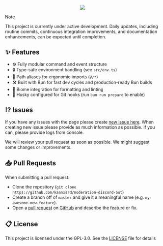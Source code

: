 <p align='center'>
    <img src="https://capsule-render.vercel.app/api?type=waving&color=auto&height=300&section=header&text=Vaneta%20Bot&fontSize=90&animation=fadeIn&fontAlignY=38&desc=A%20blazing-fast,%20multipurpose%20Discord%20bot%20built%20with%20TypeScript,%20Bun%20and%20Drizzle.&descAlignY=55&descAlign=50"/>
</p>

> [!NOTE]
> This project is currently under active development. Daily updates, including routine commits, continuous integration improvements, and documentation enhancements, can be expected until completion.

## ✨ Features

- ⚙️ Fully modular command and event structure
- 🔒 Type-safe environment handling (see `src/env.ts`)
- 🧩 Path aliases for ergonomic imports (`@/*`)
- 🛠️ Built with Bun for fast dev cycles and production-ready Bun builds
- 🧹 Biome integration for formatting and linting
- 🚦 Husky configured for Git hooks (run `bun run prepare` to enable)

## ⁉️ Issues

If you have any issues with the page please create [new issue here](https://github.com/kaanxsrd/moderation-discord-bot/issues). When creating new issue please provide as much information as possible. If you can, please provide logs from console.

We will review your pull request as soon as possible. We might suggest some changes or improvements.

## 📥 Pull Requests

When submitting a pull request:

- Clone the repository (`git clone https://github.com/kaanxsrd/moderation-discord-bot`)
- Create a branch off of `master` and give it a meaningful name (e.g. `my-awesome-new-feature`).
- Open a [pull request](https://github.com/kaanxsrd/moderation-discord-bot/pulls) on [GitHub](https://github.com) and describe the feature or fix.

## 📋 License

This project is licensed under the GPL-3.0. See the [LICENSE](https://github.com/kaanxsrd/moderation-discord-bot/blob/master/LICENSE) file for details
